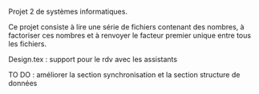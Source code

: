 Projet 2 de systèmes informatiques.

Ce projet consiste à lire une série de fichiers contenant des nombres, à factoriser ces nombres et à renvoyer le facteur premier unique entre tous les fichiers.

Design.tex : support pour le rdv avec les assistants

TO DO : améliorer la section synchronisation et la section structure de données 
